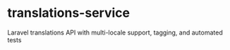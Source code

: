 # translations-service
Laravel translations API with multi-locale support, tagging, and automated tests
